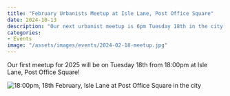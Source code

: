 ```yaml
---
title: "February Urbanists Meetup at Isle Lane, Post Office Square"
date: 2024-10-13
description: "Our next urbanist meetup is 6pm Tuesday 18th in the city!"
categories:
- Events
image: "/assets/images/events/2024-02-18-meetup.jpg"
---
```


Our first meetup for 2025 will be on Tuesday 18th from 18:00pm at Isle Lane, Post Office Square!

![18:00pm, 18th February, Isle Lane at Post Office Square in the city](/assets/images/events/2024-02-18-meetup.jpg)
